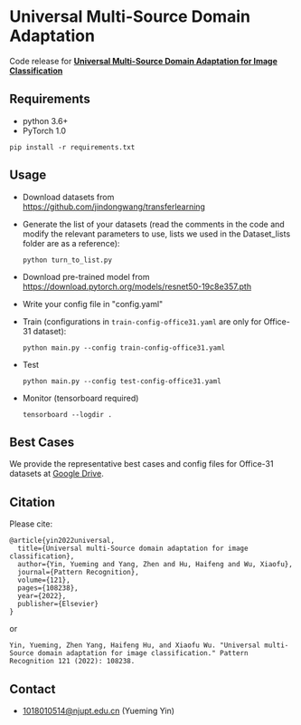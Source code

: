 # Universal Multi-Source Domain Adaptation

Code release for  **[Universal Multi-Source Domain Adaptation for Image Classification](https://www.sciencedirect.com/science/article/pii/S0031320321004192)** 

## Requirements
- python 3.6+
- PyTorch 1.0

`pip install -r requirements.txt`

## Usage

- Download datasets from https://github.com/jindongwang/transferlearning

- Generate the list of your datasets (read the comments in the code and modify the relevant parameters to use, lists we used in the Dataset_lists folder are as a reference):

  `python turn_to_list.py`

- Download pre-trained model from https://download.pytorch.org/models/resnet50-19c8e357.pth

- Write your config file in "config.yaml"

- Train (configurations in `train-config-office31.yaml` are only for Office-31 dataset):

  `python main.py --config train-config-office31.yaml`

- Test

  `python main.py --config test-config-office31.yaml`
  
- Monitor (tensorboard required)

  `tensorboard --logdir .`

## Best Cases

We provide the representative best cases and config files for Office-31 datasets at [Google Drive](https://drive.google.com/drive/folders/15X3VY6pYZ61ZTifkshSI4QSxVZyTKgSg?usp=sharing).

## Citation
Please cite:

```
@article{yin2022universal,
  title={Universal multi-Source domain adaptation for image classification},
  author={Yin, Yueming and Yang, Zhen and Hu, Haifeng and Wu, Xiaofu},
  journal={Pattern Recognition},
  volume={121},
  pages={108238},
  year={2022},
  publisher={Elsevier}
}
```
or
```
Yin, Yueming, Zhen Yang, Haifeng Hu, and Xiaofu Wu. "Universal multi-Source domain adaptation for image classification." Pattern Recognition 121 (2022): 108238.
```

## Contact
- 1018010514@njupt.edu.cn (Yueming Yin)
